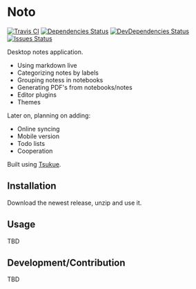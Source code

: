 # Noto
[![Travis CI](https://img.shields.io/travis/dawidgorczyca/Noto/master.svg?label=Travis%20CI&style=flat-square)](https://travis-ci.org/dawidgorczyca/Noto)
[![Dependencies Status](https://img.shields.io/david/dawidgorczyca/Noto.svg?style=flat-square)](https://david-dm.org/dawidgorczyca/Noto)
[![DevDependencies Status](https://img.shields.io/david/dev/dawidgorczyca/Noto.svg?style=flat-square)](https://david-dm.org/dawidgorczyca/Noto?type=dev)
[![Issues Status](https://img.shields.io/github/issues/dawidgorczyca/Noto.svg?style=flat-square)](https://github.com/dawidgorczyca/Noto/issues)

Desktop notes application.
* Using markdown live
* Categorizing notes by labels
* Grouping notess in notebooks
* Generating PDF's from notebooks/notes
* Editor plugins
* Themes

Later on, planning on adding:
* Online syncing
* Mobile version
* Todo lists
* Cooperation

Built using [Tsukue](https://github.com/dawidgorczyca/Tsukue).

## Installation
Download the newest release, unzip and use it.

## Usage
TBD

## Development/Contribution
TBD
